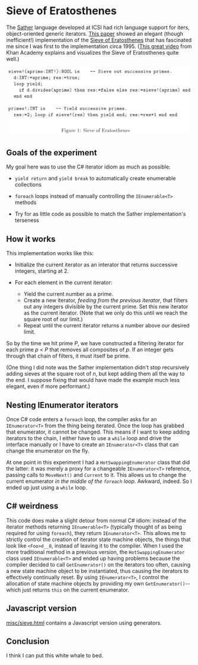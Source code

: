 # Sieve of Eratosthenes

The [Sather](https://en.wikipedia.org/wiki/Sather) language developed at ICSI had rich language support for iters, object-oriented generic iterators.  [This paper](misc/Sather_Iters_Object-Oriented_Iteration_Abstraction.pdf) showed an elegant (though inefficient!) implementation of the [Sieve of Eratosthenes](https://en.wikipedia.org/wiki/Sieve_of_Eratosthenes) that has fascinated me since I was first to the implementation circa 1995.  ([This great video](https://www.youtube.com/watch?v=klcIklsWzrY) from Khan Academy explains and visualizes the Sieve of Eratosthenes quite well.)

![Sieve of Eratosthenes in Sather](img/sieve.png)

## Goals of the experiment

My goal here was to use the C# iterator idiom as much as possible:

* `yield return` and `yield break` to automatically create enumerable collections

* `foreach` loops instead of manually controlling the `IEnumerable<T>` methods

* Try for as little code as possible to match the Sather implementation's terseness

## How it works
This implementation works like this:

* Initialize the current iterator as an interator that returns successive integers, starting at 2.
* For each element in the current iterator:

  * Yield the current number as a prime.
  * Create a new iterator, _feeding from the previous iterator_, that filters out any integers divisible by the current prime.  Set this new iterator as the current iterator.  (Note that we only do this until we reach the square root of our limit.)
  * Repeat until the current iterator returns a number above our desired limit.

So by the time we hit prime _P_, we have constructed a filtering iterator for each prime _p_ < _P_ that removes all composites of _p_.  If an integer gets through that chain of filters, it must itself be prime.

(One thing I did note was the Sather implementation didn't stop recursively adding sieves at the square root of *n*, but kept adding them all the way to the end.  I suppose fixing that would have made the example much less elegant, even if more performant.)

## Nesting IEnumerator<T> iterators
Once C# code enters a `foreach` loop, the compiler asks for an `IEnumerator<T>` from the thing being iterated.  Once the loop has grabbed that enumerator, it cannot be changed.  This means if I want to keep adding iterators to the chain, I either have to use a `while` loop and drive the interface manually or I have to create an `IEnumerator<T>` class that can change the enumerator on the fly.

At one point in this experiment I had a `HotSwappingEnumerator` class that did the latter: it was merely a proxy for a changeable `IEnumerator<T>` reference, passing calls to `MoveNext()` and `Current` to it.  This allows us to change the current enumerator _in the middle of the `foreach` loop_.  Awkward, indeed.  So I ended up just using a `while` loop.

## C# weirdness
This code does make a slight detour from normal C# idiom: instead of the iterator methods returning `IEnumerable<T>` (typically thought of as being required for using `foreach`), they return `IEnumerator<T>`.  This allows me to strictly control the creation of iterator state machine objects, the things that look like `<Foo>d__0`, instead of leaving it to the compiler.  When I used the more traditional method in a previous version, the `HotSwappingEnumerator` class used `IEnumerable<T>` and ended up having problems because the compiler decided to call `GetEnumerator()` on the iterators too often, causing a new state machine object to be instantiated, thus causing the iterators to effectively continually reset.  By using `IEnumerator<T>`, I control the allocation of state machine objects by providing my own `GetEnumerator()`--which just returns `this` on the current enumerator.

## Javascript version
[misc/sieve.html](misc/sieve.html) contains a Javascript version using generators.

## Conclusion
I think I can put this white whale to bed.
